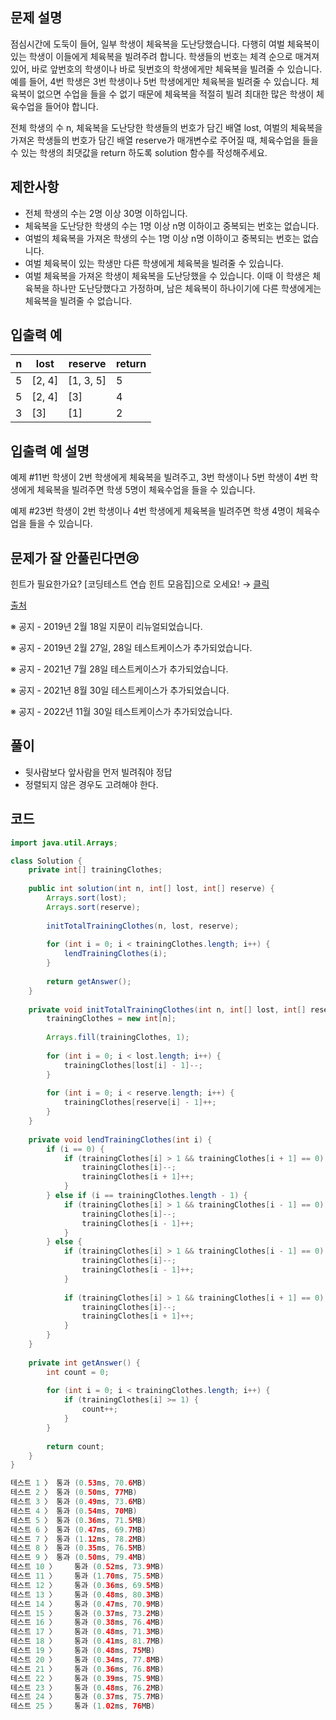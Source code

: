 ## **문제 설명**

점심시간에 도둑이 들어, 일부 학생이 체육복을 도난당했습니다. 다행히 여벌 체육복이 있는 학생이 이들에게 체육복을 빌려주려 합니다. 학생들의 번호는 체격 순으로 매겨져 있어, 바로 앞번호의 학생이나 바로 뒷번호의 학생에게만 체육복을 빌려줄 수 있습니다. 예를 들어, 4번 학생은 3번 학생이나 5번 학생에게만 체육복을 빌려줄 수 있습니다. 체육복이 없으면 수업을 들을 수 없기 때문에 체육복을 적절히 빌려 최대한 많은 학생이 체육수업을 들어야 합니다.

전체 학생의 수 n, 체육복을 도난당한 학생들의 번호가 담긴 배열 lost, 여벌의 체육복을 가져온 학생들의 번호가 담긴 배열 reserve가 매개변수로 주어질 때, 체육수업을 들을 수 있는 학생의 최댓값을 return 하도록 solution 함수를 작성해주세요.

## 제한사항

- 전체 학생의 수는 2명 이상 30명 이하입니다.
- 체육복을 도난당한 학생의 수는 1명 이상 n명 이하이고 중복되는 번호는 없습니다.
- 여벌의 체육복을 가져온 학생의 수는 1명 이상 n명 이하이고 중복되는 번호는 없습니다.
- 여벌 체육복이 있는 학생만 다른 학생에게 체육복을 빌려줄 수 있습니다.
- 여벌 체육복을 가져온 학생이 체육복을 도난당했을 수 있습니다. 이때 이 학생은 체육복을 하나만 도난당했다고 가정하며, 남은 체육복이 하나이기에 다른 학생에게는 체육복을 빌려줄 수 없습니다.

## 입출력 예

| n | lost | reserve | return |
| --- | --- | --- | --- |
| 5 | [2, 4] | [1, 3, 5] | 5 |
| 5 | [2, 4] | [3] | 4 |
| 3 | [3] | [1] | 2 |

## 입출력 예 설명

예제 #11번 학생이 2번 학생에게 체육복을 빌려주고, 3번 학생이나 5번 학생이 4번 학생에게 체육복을 빌려주면 학생 5명이 체육수업을 들을 수 있습니다.

예제 #23번 학생이 2번 학생이나 4번 학생에게 체육복을 빌려주면 학생 4명이 체육수업을 들을 수 있습니다.

## 문제가 잘 안풀린다면😢

힌트가 필요한가요? [코딩테스트 연습 힌트 모음집]으로 오세요! → [클릭](https://school.programmers.co.kr/learn/courses/14743?itm_content=lesson42862)

[출처](http://hsin.hr/coci/archive/2009_2010/contest6_tasks.pdf)

※ 공지 - 2019년 2월 18일 지문이 리뉴얼되었습니다.

※ 공지 - 2019년 2월 27일, 28일 테스트케이스가 추가되었습니다.

※ 공지 - 2021년 7월 28일 테스트케이스가 추가되었습니다.

※ 공지 - 2021년 8월 30일 테스트케이스가 추가되었습니다.

※ 공지 - 2022년 11월 30일 테스트케이스가 추가되었습니다.

## 풀이

- 뒷사람보다 앞사람을 먼저 빌려줘야 정답
- 정렬되지 않은 경우도 고려해야 한다.

## 코드

```java
import java.util.Arrays;

class Solution {
    private int[] trainingClothes;
    
    public int solution(int n, int[] lost, int[] reserve) {
        Arrays.sort(lost);
        Arrays.sort(reserve);
        
        initTotalTrainingClothes(n, lost, reserve);
        
        for (int i = 0; i < trainingClothes.length; i++) {
            lendTrainingClothes(i);
        }
        
        return getAnswer();
    }
    
    private void initTotalTrainingClothes(int n, int[] lost, int[] reserve) {
        trainingClothes = new int[n];
        
        Arrays.fill(trainingClothes, 1);
        
        for (int i = 0; i < lost.length; i++) {
            trainingClothes[lost[i] - 1]--;
        }
        
        for (int i = 0; i < reserve.length; i++) {
            trainingClothes[reserve[i] - 1]++;
        }
    }
    
    private void lendTrainingClothes(int i) {
        if (i == 0) {
            if (trainingClothes[i] > 1 && trainingClothes[i + 1] == 0) {
                trainingClothes[i]--;
                trainingClothes[i + 1]++;
            }
        } else if (i == trainingClothes.length - 1) {
            if (trainingClothes[i] > 1 && trainingClothes[i - 1] == 0) {
                trainingClothes[i]--;
                trainingClothes[i - 1]++;
            }
        } else {
            if (trainingClothes[i] > 1 && trainingClothes[i - 1] == 0) {
                trainingClothes[i]--;
                trainingClothes[i - 1]++;
            }
            
            if (trainingClothes[i] > 1 && trainingClothes[i + 1] == 0) {
                trainingClothes[i]--;
                trainingClothes[i + 1]++;
            } 
        }
    }
    
    private int getAnswer() {
        int count = 0;
        
        for (int i = 0; i < trainingClothes.length; i++) {
            if (trainingClothes[i] >= 1) {
                count++;
            }
        }
        
        return count;
    }
}

테스트 1 〉	통과 (0.53ms, 70.6MB)
테스트 2 〉	통과 (0.50ms, 77MB)
테스트 3 〉	통과 (0.49ms, 73.6MB)
테스트 4 〉	통과 (0.54ms, 70MB)
테스트 5 〉	통과 (0.36ms, 71.5MB)
테스트 6 〉	통과 (0.47ms, 69.7MB)
테스트 7 〉	통과 (1.12ms, 78.2MB)
테스트 8 〉	통과 (0.35ms, 76.5MB)
테스트 9 〉	통과 (0.50ms, 79.4MB)
테스트 10 〉	통과 (0.52ms, 73.9MB)
테스트 11 〉	통과 (1.70ms, 75.5MB)
테스트 12 〉	통과 (0.36ms, 69.5MB)
테스트 13 〉	통과 (0.48ms, 80.3MB)
테스트 14 〉	통과 (0.47ms, 70.9MB)
테스트 15 〉	통과 (0.37ms, 73.2MB)
테스트 16 〉	통과 (0.38ms, 76.4MB)
테스트 17 〉	통과 (0.48ms, 71.3MB)
테스트 18 〉	통과 (0.41ms, 81.7MB)
테스트 19 〉	통과 (0.48ms, 75MB)
테스트 20 〉	통과 (0.34ms, 77.8MB)
테스트 21 〉	통과 (0.36ms, 76.8MB)
테스트 22 〉	통과 (0.39ms, 75.9MB)
테스트 23 〉	통과 (0.48ms, 76.2MB)
테스트 24 〉	통과 (0.37ms, 75.7MB)
테스트 25 〉	통과 (1.02ms, 76MB)
```